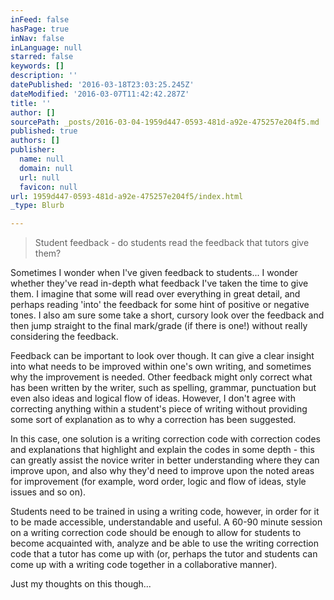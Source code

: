 ```yaml
---
inFeed: false
hasPage: true
inNav: false
inLanguage: null
starred: false
keywords: []
description: ''
datePublished: '2016-03-18T23:03:25.245Z'
dateModified: '2016-03-07T11:42:42.287Z'
title: ''
author: []
sourcePath: _posts/2016-03-04-1959d447-0593-481d-a92e-475257e204f5.md
published: true
authors: []
publisher:
  name: null
  domain: null
  url: null
  favicon: null
url: 1959d447-0593-481d-a92e-475257e204f5/index.html
_type: Blurb

---
```

> Student feedback - do students read the feedback that tutors give them?

Sometimes I wonder when I've given feedback to students... I wonder whether they've read in-depth what feedback I've taken the time to give them. I imagine that some will read over everything in great detail, and perhaps reading 'into' the feedback for some hint of positive or negative tones. I also am sure some take a short, cursory look over the feedback and then jump straight to the final mark/grade (if there is one!) without really considering the feedback. 

Feedback can be important to look over though. It can give a clear insight into what needs to be improved within one's own writing, and sometimes why the improvement is needed. Other feedback might only correct what has been written by the writer, such as spelling, grammar, punctuation but even also ideas and logical flow of ideas. However, I don't agree with correcting anything within a student's piece of writing without providing some sort of explanation as to why a correction has been suggested. 

In this case, one solution is a writing correction code with correction codes and explanations that highlight and explain the codes in some depth - this can greatly assist the novice writer in better understanding where they can improve upon, and also why they'd need to improve upon the noted areas for improvement (for example, word order, logic and flow of ideas, style issues and so on). 

Students need to be trained in using a writing code, however, in order for it to be made accessible, understandable and useful. A 60-90 minute session on a writing correction code should be enough to allow for students to become acquainted with, analyze and be able to use the writing correction code that a tutor has come up with (or, perhaps the tutor and students can come up with a writing code together in a collaborative manner). 

Just my thoughts on this though...